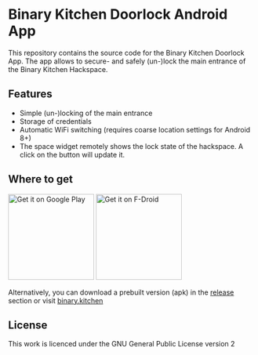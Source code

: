 # Binary Kitchen Doorlock Android App

This repository contains the source code for the Binary Kitchen Doorlock App.
The app allows to secure- and safely (un-)lock the main entrance of the Binary
Kitchen Hackspace.

## Features

- Simple (un-)locking of the main entrance
- Storage of credentials
- Automatic WiFi switching (requires coarse location settings for Android 8+)
- The space widget remotely shows the lock state of the hackspace. A click on
  the button will update it.

## Where to get
<a href='https://play.google.com/store/apps/details?id=de.binary_kitchen.doorlock_app'>
	<img alt='Get it on Google Play' width=175 src='https://play.google.com/intl/en_us/badges/images/generic/en_badge_web_generic.png'/></a>
<a href='https://f-droid.org/packages/de.binary_kitchen.doorlock_app/'>
	<img alt='Get it on F-Droid' width=175 src='https://f-droid.org/badge/get-it-on.png'/></a>

Alternatively, you can download a prebuilt version (apk) in the
[release](https://github.com/Binary-Kitchen/doorlock-app/releases) section or
visit
[binary.kitchen](https://www.binary-kitchen.de/wiki/doku.php?id=projekte:hausautomatisierung:doorlock#software)

## License
This work is licenced under the GNU General Public License version 2
